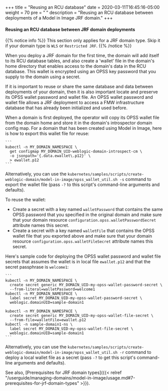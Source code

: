 +++
title = "Reusing an RCU database"
date = 2020-03-11T16:45:16-05:00
weight = 70
pre = "<b> </b>"
description = "Reusing an RCU database between deployments of a Model in Image JRF domain."
+++

#### Reusing an RCU database between JRF domain deployments

{{% notice info %}} This section only applies for a JRF domain type. Skip it if your domain type is `WLS` or `Restricted JRF`.
{{% /notice %}}

When you deploy a JRF domain for the first time, the domain will add itself to its RCU database tables, and also create a 'wallet' file in the domain's home directory that enables access to the domain's data in the RCU database. This wallet is encrypted using an OPSS key password that you supply to the domain using a secret.

If it is important to reuse or share the same database and data between deployments of your domain, then it is also important locate and preserve its OPSS wallet password and wallet file. An OPSS wallet password and wallet file allows a JRF deployment to access a FMW infrastructure database that has already been initialized and used before.

When a domain is first deployed, the operator will copy its OPSS wallet file from the domain home and store it in the domain's introspector domain config map. For a domain that has been created using Model in Image, here is how to export this wallet file for reuse:

    ```
    kubectl -n MY_DOMAIN_NAMESPACE \
      get configmap MY_DOMAIN_UID-weblogic-domain-introspect-cm \
      -o jsonpath='{.data.ewallet\.p12}' \
      > ewallet.p12
    ```

Alternatively, you can use the `kubernetes/samples/scripts/create-weblogic-domain/model-in-image/opss_wallet_util.sh -s` command to export the wallet file (pass `-?` to this script's command-line arguments and defaults).

To reuse the wallet:
  - Create a secret with a key named `walletPassword` that contains the same OPSS password that you specified in the original domain and make sure that your domain resource `configuration.opss.walletPasswordSecret` attribute names this secret.
  - Create a secret with a key named `walletFile` that contains the OPSS wallet file that you exported above and make sure that your domain resource `configuration.opss.walletFileSecret` attribute names this secret.

Here's sample code for deploying the OPSS wallet password and wallet file secrets that assumes the wallet is in local file `ewallet.p12` and that the secret passphrase is `welcome1`:

    ```
    kubectl -n MY_DOMAIN_NAMESPACE \
      create secret generic MY_DOMAIN_UID-my-opss-wallet-password-secret \
      --from-literal=walletPassword=welcome1
    kubectl -n MY_DOMAIN_NAMESPACE \
      label secret MY_DOMAIN_UID-my-opss-wallet-password-secret \
      weblogic.domainUID=sample-domain1

    kubectl -n MY_DOMAIN_NAMESPACE \
      create secret generic MY_DOMAIN_UID-my-opss-wallet-file-secret \
      --from-file=walletFile=ewallet.p12
    kubectl -n sample-domain1-ns \
      label secret MY_DOMAIN_UID-my-opss-wallet-file-secret \
      weblogic.domainUID=sample-domain1
    ```

Alternatively, you can use the `kubernetes/samples/scripts/create-weblogic-domain/model-in-image/opss_wallet_util.sh -r` command to deploy a local wallet file as a secret (pass `-?` to get this script's command-line arguments and defaults).

See also, [Prerequisites for JRF domain types]({{< relref "/userguide/managing-domains/model-in-image/usage.md#7-prerequisites-for-jrf-domain-types" >}}).
